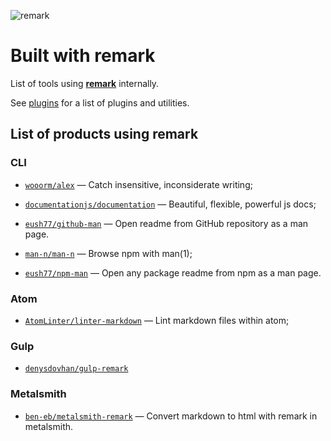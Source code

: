 ![remark](https://cdn.rawgit.com/wooorm/remark/master/logo.svg)

# Built with remark

List of tools using [**remark**](https://github.com/wooorm/remark) internally.

See [plugins](https://github.com/wooorm/remark/blob/master/doc/plugins.md)
for a list of plugins and utilities.

## List of products using remark

<!-- Projects are sorted alphabetically on their repo-name. -->

### CLI

*   [`wooorm/alex`](https://github.com/wooorm/alex)
    — Catch insensitive, inconsiderate writing;

*   [`documentationjs/documentation`](https://github.com/documentationjs/documentation)
    — Beautiful, flexible, powerful js docs;

*   [`eush77/github-man`](https://github.com/eush77/github-man)
    — Open readme from GitHub repository as a man page.

*   [`man-n/man-n`](https://github.com/man-n/man-n)
    — Browse npm with man(1);

*   [`eush77/npm-man`](https://github.com/eush77/npm-man)
    — Open any package readme from npm as a man page.

### Atom

*   [`AtomLinter/linter-markdown`](https://github.com/AtomLinter/linter-markdown)
    — Lint markdown files within atom;

### Gulp

*   [`denysdovhan/gulp-remark`](https://github.com/denysdovhan/gulp-remark)

### Metalsmith

*   [`ben-eb/metalsmith-remark`](https://github.com/ben-eb/metalsmith-remark)
    — Convert markdown to html with remark in metalsmith.
